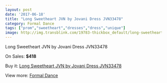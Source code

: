 ```yaml
---
layout: post
date: '2017-06-18'
title: "Long Sweetheart JVN by Jovani Dress JVN33478"
category: Formal Dance
tags: ["prom","sweetheart","dresses","dress","unique"]
image: http://img.transblink.com/19783-thickbox_default/long-sweetheart-jvn-by-jovani-dress-jvn33478.jpg
---
```

Long Sweetheart JVN by Jovani Dress JVN33478

On Sales: **$418**
<a href="https://www.transblink.com/en/formal-dance/6229-long-sweetheart-jvn-by-jovani-dress-jvn33478.html"><amp-img layout="responsive" width="600" height="600" src="//img.transblink.com/19783-thickbox_default/long-sweetheart-jvn-by-jovani-dress-jvn33478.jpg" alt="Long Sweetheart JVN by Jovani Dress JVN33478 0" /></a>
<a href="https://www.transblink.com/en/formal-dance/6229-long-sweetheart-jvn-by-jovani-dress-jvn33478.html"><amp-img layout="responsive" width="600" height="600" src="//img.transblink.com/19787-thickbox_default/long-sweetheart-jvn-by-jovani-dress-jvn33478.jpg" alt="Long Sweetheart JVN by Jovani Dress JVN33478 1" /></a>
<a href="https://www.transblink.com/en/formal-dance/6229-long-sweetheart-jvn-by-jovani-dress-jvn33478.html"><amp-img layout="responsive" width="600" height="600" src="//img.transblink.com/19786-thickbox_default/long-sweetheart-jvn-by-jovani-dress-jvn33478.jpg" alt="Long Sweetheart JVN by Jovani Dress JVN33478 2" /></a>
<a href="https://www.transblink.com/en/formal-dance/6229-long-sweetheart-jvn-by-jovani-dress-jvn33478.html"><amp-img layout="responsive" width="600" height="600" src="//img.transblink.com/19785-thickbox_default/long-sweetheart-jvn-by-jovani-dress-jvn33478.jpg" alt="Long Sweetheart JVN by Jovani Dress JVN33478 3" /></a>
<a href="https://www.transblink.com/en/formal-dance/6229-long-sweetheart-jvn-by-jovani-dress-jvn33478.html"><amp-img layout="responsive" width="600" height="600" src="//img.transblink.com/19784-thickbox_default/long-sweetheart-jvn-by-jovani-dress-jvn33478.jpg" alt="Long Sweetheart JVN by Jovani Dress JVN33478 4" /></a>

Buy it: [Long Sweetheart JVN by Jovani Dress JVN33478](https://www.transblink.com/en/formal-dance/6229-long-sweetheart-jvn-by-jovani-dress-jvn33478.html "Long Sweetheart JVN by Jovani Dress JVN33478")

View more: [Formal Dance](https://www.transblink.com/en/6-formal-dance "Formal Dance")